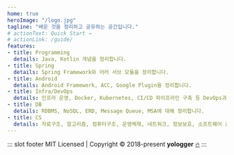 ```yaml
---
home: true
heroImage: "/logo.jpg"
tagline: "배운 것을 정리하고 공유하는 공간입니다."
# actionText: Quick Start →
# actionLink: /guide/
features:
- title: Programming
  details: Java, Kotlin 개념을 정리합니다.
- title: Spring
  details: Spring Framework와 어러 서브 모듈을 정리합니다. 
- title: Android
  details: Android Framework, ACC, Google Plugin을 정리합니다.
- title: Infra/DevOps
  details: 인프라 운영, Docker, Kubernetes, CI/CD 파이프라인 구축 등 DevOps과 관련된 내용을 정리합니다.
- title: DB
  details: RDBMS, NoSQL, ERD, Message Queue, MSA에 대해 정리합니다.
- title: CS
  details: 자료구조, 알고리즘, 컴퓨터구조, 운영체제, 네트워크, 정보보호, 소프트웨어 공학 등 컴퓨터공학 전반을 정리합니다.
---
```

::: slot footer
MIT Licensed | Copyright © 2018-present <b>yologger</b> [🔥](/blog/post/interview)
:::